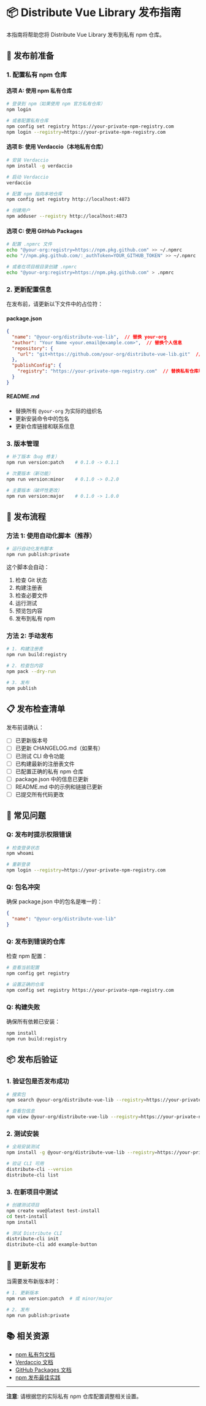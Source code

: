 # 📦 Distribute Vue Library 发布指南

本指南将帮助您将 Distribute Vue Library 发布到私有 npm 仓库。

## 🎯 发布前准备

### 1. 配置私有 npm 仓库

#### 选项 A: 使用 npm 私有仓库

```bash
# 登录到 npm（如果使用 npm 官方私有仓库）
npm login

# 或者配置私有仓库
npm config set registry https://your-private-npm-registry.com
npm login --registry=https://your-private-npm-registry.com
```

#### 选项 B: 使用 Verdaccio（本地私有仓库）

```bash
# 安装 Verdaccio
npm install -g verdaccio

# 启动 Verdaccio
verdaccio

# 配置 npm 指向本地仓库
npm config set registry http://localhost:4873

# 创建用户
npm adduser --registry http://localhost:4873
```

#### 选项 C: 使用 GitHub Packages

```bash
# 配置 .npmrc 文件
echo "@your-org:registry=https://npm.pkg.github.com" >> ~/.npmrc
echo "//npm.pkg.github.com/:_authToken=YOUR_GITHUB_TOKEN" >> ~/.npmrc

# 或者在项目根目录创建 .npmrc
echo "@your-org:registry=https://npm.pkg.github.com" > .npmrc
```

### 2. 更新配置信息

在发布前，请更新以下文件中的占位符：

#### package.json
```json
{
  "name": "@your-org/distribute-vue-lib",  // 替换 your-org
  "author": "Your Name <your.email@example.com>",  // 替换个人信息
  "repository": {
    "url": "git+https://github.com/your-org/distribute-vue-lib.git"  // 替换仓库地址
  },
  "publishConfig": {
    "registry": "https://your-private-npm-registry.com"  // 替换私有仓库地址
  }
}
```

#### README.md
- 替换所有 `@your-org` 为实际的组织名
- 更新安装命令中的包名
- 更新仓库链接和联系信息

### 3. 版本管理

```bash
# 补丁版本（bug 修复）
npm run version:patch    # 0.1.0 -> 0.1.1

# 次要版本（新功能）
npm run version:minor    # 0.1.0 -> 0.2.0

# 主要版本（破坏性更改）
npm run version:major    # 0.1.0 -> 1.0.0
```

## 🚀 发布流程

### 方法 1: 使用自动化脚本（推荐）

```bash
# 运行自动化发布脚本
npm run publish:private
```

这个脚本会自动：
1. 检查 Git 状态
2. 构建注册表
3. 检查必要文件
4. 运行测试
5. 预览包内容
6. 发布到私有 npm

### 方法 2: 手动发布

```bash
# 1. 构建注册表
npm run build:registry

# 2. 检查包内容
npm pack --dry-run

# 3. 发布
npm publish
```

## 📋 发布检查清单

发布前请确认：

- [ ] 已更新版本号
- [ ] 已更新 CHANGELOG.md（如果有）
- [ ] 已测试 CLI 命令功能
- [ ] 已构建最新的注册表文件
- [ ] 已配置正确的私有 npm 仓库
- [ ] package.json 中的信息已更新
- [ ] README.md 中的示例和链接已更新
- [ ] 已提交所有代码更改

## 🔧 常见问题

### Q: 发布时提示权限错误

```bash
# 检查登录状态
npm whoami

# 重新登录
npm login --registry=https://your-private-npm-registry.com
```

### Q: 包名冲突

确保 package.json 中的包名是唯一的：
```json
{
  "name": "@your-org/distribute-vue-lib"
}
```

### Q: 发布到错误的仓库

检查 npm 配置：
```bash
# 查看当前配置
npm config get registry

# 设置正确的仓库
npm config set registry https://your-private-npm-registry.com
```

### Q: 构建失败

确保所有依赖已安装：
```bash
npm install
npm run build:registry
```

## 📦 发布后验证

### 1. 验证包是否发布成功

```bash
# 搜索包
npm search @your-org/distribute-vue-lib --registry=https://your-private-npm-registry.com

# 查看包信息
npm view @your-org/distribute-vue-lib --registry=https://your-private-npm-registry.com
```

### 2. 测试安装

```bash
# 全局安装测试
npm install -g @your-org/distribute-vue-lib --registry=https://your-private-npm-registry.com

# 验证 CLI 可用
distribute-cli --version
distribute-cli list
```

### 3. 在新项目中测试

```bash
# 创建测试项目
npm create vue@latest test-install
cd test-install
npm install

# 测试 Distribute CLI
distribute-cli init
distribute-cli add example-button
```

## 🔄 更新发布

当需要发布新版本时：

```bash
# 1. 更新版本
npm run version:patch  # 或 minor/major

# 2. 发布
npm run publish:private
```

## 📚 相关资源

- [npm 私有包文档](https://docs.npmjs.com/about-private-packages)
- [Verdaccio 文档](https://verdaccio.org/)
- [GitHub Packages 文档](https://docs.github.com/en/packages)
- [npm 发布最佳实践](https://docs.npmjs.com/packages-and-modules/contributing-packages-to-the-registry)

---

**注意**: 请根据您的实际私有 npm 仓库配置调整相关设置。 